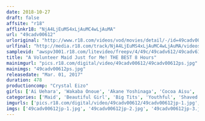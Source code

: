 ```yaml
---
date: 2018-10-27
draft: false
affsite: "r18"
afflinkr18: "NjA4LjEuMS4xLjAuMC4wLjAuMA"
url: "49cadv00612"
urloriginal: "http://www.r18.com/videos/vod/movies/detail/-/id=49cadv00612"
urlfinal: "http://media.r18.com/track/NjA4LjEuMS4xLjAuMC4wLjAuMA/videos/vod/movies/detail/-/id=49cadv00612"
samplevid: "awspv3001.r18.com/litevideo/freepv/4/49c/49cadv612/49cadv612_dmb_s.mp4"
title: "A Volunteer Maid Just for Me! THE BEST 8 Hours"
mainimgurl: "pics.r18.com/digital/video/49cadv00612/49cadv00612ps.jpg"
mainimgs: "49cadv00612ps.jpg"
releasedate: "Mar. 01, 2017"
duration: 478
productioncomp: "Crystal Eizo"
girls: ['Ai Uehara', 'Wakaba Onoue', 'Akane Yoshinaga', 'Cocoa Aisu', 'Airi Sato', 'Kaho Shibuya', 'Nana Kiyozuka', 'Rena Aoi', 'Miko Hanyu', 'Azuki']
categories: ['Maid', 'Beautiful Girl', 'Big Tits', 'Youthful', 'Shaved Pussy', 'Creampie', 'POV', 'Compilation', 'Over 4 Hours', 'Hi-Def']
imgurls: ['pics.r18.com/digital/video/49cadv00612/49cadv00612jp-1.jpg', 'pics.r18.com/digital/video/49cadv00612/49cadv00612jp-2.jpg', 'pics.r18.com/digital/video/49cadv00612/49cadv00612jp-3.jpg', 'pics.r18.com/digital/video/49cadv00612/49cadv00612jp-4.jpg', 'pics.r18.com/digital/video/49cadv00612/49cadv00612jp-5.jpg', 'pics.r18.com/digital/video/49cadv00612/49cadv00612jp-6.jpg', 'pics.r18.com/digital/video/49cadv00612/49cadv00612jp-7.jpg', 'pics.r18.com/digital/video/49cadv00612/49cadv00612jp-8.jpg', 'pics.r18.com/digital/video/49cadv00612/49cadv00612jp-9.jpg', 'pics.r18.com/digital/video/49cadv00612/49cadv00612jp-10.jpg', 'pics.r18.com/digital/video/49cadv00612/49cadv00612jp-11.jpg', 'pics.r18.com/digital/video/49cadv00612/49cadv00612jp-12.jpg', 'pics.r18.com/digital/video/49cadv00612/49cadv00612jp-13.jpg', 'pics.r18.com/digital/video/49cadv00612/49cadv00612jp-14.jpg', 'pics.r18.com/digital/video/49cadv00612/49cadv00612jp-15.jpg', 'pics.r18.com/digital/video/49cadv00612/49cadv00612jp-16.jpg', 'pics.r18.com/digital/video/49cadv00612/49cadv00612jp-17.jpg', 'pics.r18.com/digital/video/49cadv00612/49cadv00612jp-18.jpg', 'pics.r18.com/digital/video/49cadv00612/49cadv00612jp-19.jpg', 'pics.r18.com/digital/video/49cadv00612/49cadv00612jp-20.jpg']
imgs: ['49cadv00612jp-1.jpg', '49cadv00612jp-2.jpg', '49cadv00612jp-3.jpg', '49cadv00612jp-4.jpg', '49cadv00612jp-5.jpg', '49cadv00612jp-6.jpg', '49cadv00612jp-7.jpg', '49cadv00612jp-8.jpg', '49cadv00612jp-9.jpg', '49cadv00612jp-10.jpg', '49cadv00612jp-11.jpg', '49cadv00612jp-12.jpg', '49cadv00612jp-13.jpg', '49cadv00612jp-14.jpg', '49cadv00612jp-15.jpg', '49cadv00612jp-16.jpg', '49cadv00612jp-17.jpg', '49cadv00612jp-18.jpg', '49cadv00612jp-19.jpg', '49cadv00612jp-20.jpg']
---
```

